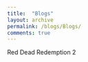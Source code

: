 ```yaml
---
title:  "Blogs"
layout: archive
permalink: /blogs/Blogs/
comments: true
---
```


Red Dead Redemption 2 

